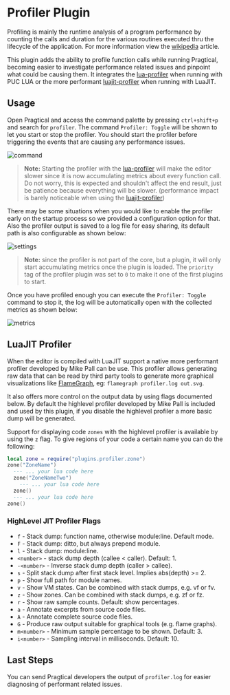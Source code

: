 # Profiler Plugin

Profiling is mainly the runtime analysis of a program performance by counting
the calls and duration for the various routines executed thru the lifecycle
of the application. For more information view the [wikipedia] article.

This plugin adds the ability to profile function calls while running Pragtical,
becoming easier to investigate performance related issues and pinpoint what
could be causing them. It integrates the [lua-profiler] when running with
PUC LUA or the more performant [luajit-profiler] when running with LuaJIT.

## Usage

Open Pragtical and access the command palette by pressing `ctrl+shift+p` and
search for `profiler`. The command `Profiler: Toggle` will be shown to let you
start or stop the profiler. You should start the profiler before triggering
the events that are causing any performance issues.

![command](https://user-images.githubusercontent.com/1702572/202113672-6ba593d9-03be-4462-9e82-e3339cf2722f.png)

> **Note:** Starting the profiler with the [lua-profiler] will make the editor
> slower since it is now accumulating metrics about every function call. Do not
> worry, this is expected and shouldn't affect the end result, just be patience
> because everything will be slower. (performance impact is barely noticeable
> when using the [luajit-profiler])

There may be some situations when you would like to enable the profiler
early on the startup process so we provided a configuration option for that.
Also the profiler output is saved to a log file for easy sharing, its default
path is also configurable as shown below:

![settings](https://user-images.githubusercontent.com/1702572/202113713-7e932b4f-3283-42e6-af92-a1aa9ad09bde.png)

> **Note:** since the profiler is not part of the core, but a plugin, it will
> only start accumulating metrics once the plugin is loaded. The `priority`
> tag of the profiler plugin was set to `0` to make it one of the first
> plugins to start.

Once you have profiled enough you can execute the `Profiler: Toggle` command
to stop it, the log will be automatically open with the collected metrics
as shown below:

![metrics](https://user-images.githubusercontent.com/1702572/202113736-ef8d550c-130e-4372-b66c-694ee5f4c5c0.png)

## LuaJIT Profiler

When the editor is compiled with LuaJIT support a native more performant
profiler developed by Mike Pall can be use. This profiler allows generating
raw data that can be read by third party tools to generate more graphical
visualizations like [FlameGraph], eg: `flamegraph profiler.log out.svg`.

It also offers more control on the output data by using flags documented below.
By default the highlevel profiler developed by Mike Pall is included and used
by this plugin, if you disable the highlevel profiler a more basic dump will
be generated.

Support for displaying code `zones` with the highlevel profiler is available
by using the `z` flag. To give regions of your code a certain name you can
do the following:

```lua
local zone = require("plugins.profiler.zone")
zone("ZoneName")
  --- ... your lua code here
  zone("ZoneNameTwo")
    --- ... your lua code here
  zone()
  --- ... your lua code here
zone()
```

### HighLevel JIT Profiler Flags

* `f` - Stack dump: function name, otherwise module:line. Default mode.
* `F` - Stack dump: ditto, but always prepend module.
* `l` - Stack dump: module:line.
* `<number>` - stack dump depth (callee < caller). Default: 1.
* `-<number>` - Inverse stack dump depth (caller > callee).
* `s` - Split stack dump after first stack level. Implies abs(depth) >= 2.
* `p` - Show full path for module names.
* `v` - Show VM states. Can be combined with stack dumps, e.g. vf or fv.
* `z` - Show zones. Can be combined with stack dumps, e.g. zf or fz.
* `r` - Show raw sample counts. Default: show percentages.
* `a` - Annotate excerpts from source code files.
* `A` - Annotate complete source code files.
* `G` - Produce raw output suitable for graphical tools (e.g. flame graphs).
* `m<number>` - Minimum sample percentage to be shown. Default: 3.
* `i<number>` - Sampling interval in milliseconds. Default: 10.

## Last Steps

You can send Pragtical developers the output of `profiler.log` for easier
diagnosing of performant related issues.

[wikipedia]: https://en.wikipedia.org/wiki/Profiling_(computer_programming)
[lua-profiler]: https://github.com/charlesmallah/lua-profiler
[luajit-profiler]: https://github.com/LuaJIT/LuaJIT/blob/v2.1/doc/ext_profiler.html
[FlameGraph]: https://github.com/brendangregg/FlameGraph
